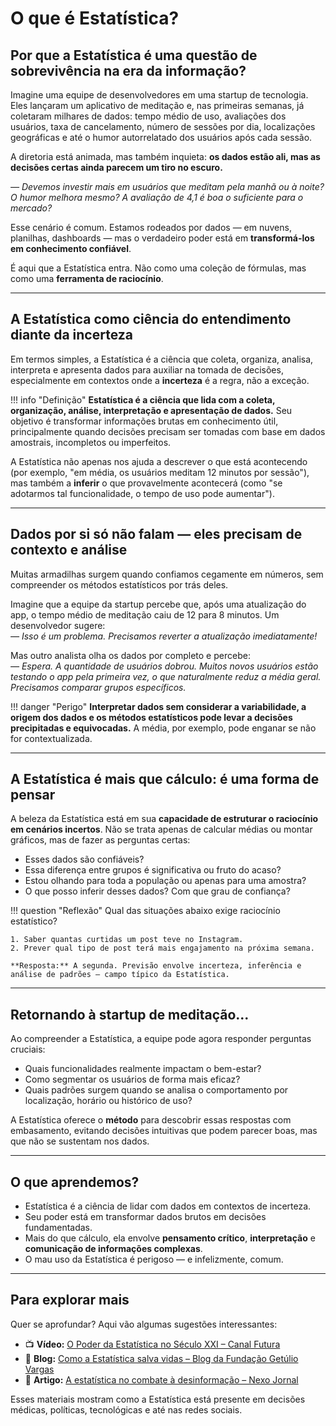 # O que é Estatística?

## Por que a Estatística é uma questão de sobrevivência na era da informação?

Imagine uma equipe de desenvolvedores em uma startup de tecnologia. Eles lançaram um aplicativo de meditação e, nas primeiras semanas, já coletaram milhares de dados: tempo médio de uso, avaliações dos usuários, taxa de cancelamento, número de sessões por dia, localizações geográficas e até o humor autorrelatado dos usuários após cada sessão.

A diretoria está animada, mas também inquieta: **os dados estão ali, mas as decisões certas ainda parecem um tiro no escuro.**

*— Devemos investir mais em usuários que meditam pela manhã ou à noite? O humor melhora mesmo? A avaliação de 4,1 é boa o suficiente para o mercado?*

Esse cenário é comum. Estamos rodeados por dados — em nuvens, planilhas, dashboards — mas o verdadeiro poder está em **transformá-los em conhecimento confiável**.

É aqui que a Estatística entra. Não como uma coleção de fórmulas, mas como uma **ferramenta de raciocínio**.

---

## A Estatística como ciência do entendimento diante da incerteza

Em termos simples, a Estatística é a ciência que coleta, organiza, analisa, interpreta e apresenta dados para auxiliar na tomada de decisões, especialmente em contextos onde a **incerteza** é a regra, não a exceção.

!!! info "Definição"
    **Estatística é a ciência que lida com a coleta, organização, análise, interpretação e apresentação de dados.** Seu objetivo é transformar informações brutas em conhecimento útil, principalmente quando decisões precisam ser tomadas com base em dados amostrais, incompletos ou imperfeitos.

A Estatística não apenas nos ajuda a descrever o que está acontecendo (por exemplo, "em média, os usuários meditam 12 minutos por sessão"), mas também a **inferir** o que provavelmente acontecerá (como "se adotarmos tal funcionalidade, o tempo de uso pode aumentar").

---

## Dados por si só não falam — eles precisam de contexto e análise

Muitas armadilhas surgem quando confiamos cegamente em números, sem compreender os métodos estatísticos por trás deles.

Imagine que a equipe da startup percebe que, após uma atualização do app, o tempo médio de meditação caiu de 12 para 8 minutos. Um desenvolvedor sugere:  
*— Isso é um problema. Precisamos reverter a atualização imediatamente!*

Mas outro analista olha os dados por completo e percebe:  
*— Espera. A quantidade de usuários dobrou. Muitos novos usuários estão testando o app pela primeira vez, o que naturalmente reduz a média geral. Precisamos comparar grupos específicos.*

!!! danger "Perigo"
    **Interpretar dados sem considerar a variabilidade, a origem dos dados e os métodos estatísticos pode levar a decisões precipitadas e equivocadas.** A média, por exemplo, pode enganar se não for contextualizada.

---

## A Estatística é mais que cálculo: é uma forma de pensar

A beleza da Estatística está em sua **capacidade de estruturar o raciocínio em cenários incertos**. Não se trata apenas de calcular médias ou montar gráficos, mas de fazer as perguntas certas:

- Esses dados são confiáveis?
- Essa diferença entre grupos é significativa ou fruto do acaso?
- Estou olhando para toda a população ou apenas para uma amostra?
- O que posso inferir desses dados? Com que grau de confiança?

!!! question "Reflexão"
    Qual das situações abaixo exige raciocínio estatístico?
    
    1. Saber quantas curtidas um post teve no Instagram.
    2. Prever qual tipo de post terá mais engajamento na próxima semana.
    
    **Resposta:** A segunda. Previsão envolve incerteza, inferência e análise de padrões — campo típico da Estatística.

---

## Retornando à startup de meditação...

Ao compreender a Estatística, a equipe pode agora responder perguntas cruciais:

- Quais funcionalidades realmente impactam o bem-estar?
- Como segmentar os usuários de forma mais eficaz?
- Quais padrões surgem quando se analisa o comportamento por localização, horário ou histórico de uso?

A Estatística oferece o **método** para descobrir essas respostas com embasamento, evitando decisões intuitivas que podem parecer boas, mas que não se sustentam nos dados.

---

## O que aprendemos?

- Estatística é a ciência de lidar com dados em contextos de incerteza.
- Seu poder está em transformar dados brutos em decisões fundamentadas.
- Mais do que cálculo, ela envolve **pensamento crítico**, **interpretação** e **comunicação de informações complexas**.
- O mau uso da Estatística é perigoso — e infelizmente, comum.

---

## Para explorar mais

Quer se aprofundar? Aqui vão algumas sugestões interessantes:

- 📺 **Vídeo:** [O Poder da Estatística no Século XXI – Canal Futura](https://www.youtube.com/watch?v=PQ2mCun-3Ns)
- 📖 **Blog:** [Como a Estatística salva vidas – Blog da Fundação Getúlio Vargas](https://blog.fgv.br/posts/como-estatistica-salva-vidas)
- 📄 **Artigo:** [A estatística no combate à desinformação – Nexo Jornal](https://www.nexojornal.com.br/expresso/2020/04/09/A-estat%C3%ADstica-no-combate-%C3%A0-desinforma%C3%A7%C3%A3o)

Esses materiais mostram como a Estatística está presente em decisões médicas, políticas, tecnológicas e até nas redes sociais.